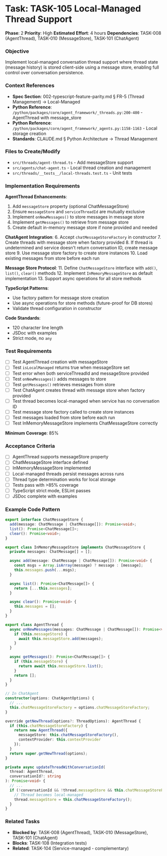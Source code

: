 # Task: TASK-105 Local-Managed Thread Support

**Phase**: 2
**Priority**: High
**Estimated Effort**: 4 hours
**Dependencies**: TASK-008 (AgentThread), TASK-010 (MessageStore), TASK-101 (ChatAgent)

### Objective
Implement local-managed conversation thread support where thread state (message history) is stored client-side using a message store, enabling full control over conversation persistence.

### Context References
- **Spec Section**: 002-typescript-feature-parity.md § FR-5 (Thread Management) → Local-Managed
- **Python Reference**: `/python/packages/core/agent_framework/_threads.py:200-400` - AgentThread with message_store
- **Python Reference**: `/python/packages/core/agent_framework/_agents.py:1158-1163` - Local storage creation
- **Standards**: CLAUDE.md § Python Architecture → Thread Management

### Files to Create/Modify
- `src/threads/agent-thread.ts` - Add messageStore support
- `src/agents/chat-agent.ts` - Local thread creation and management
- `src/threads/__tests__/local-threads.test.ts` - Unit tests

### Implementation Requirements

**AgentThread Enhancements**:
1. Add `messageStore` property (optional ChatMessageStore)
2. Ensure `messageStore` and `serviceThreadId` are mutually exclusive
3. Implement `onNewMessages()` to store messages in message store
4. Implement `getMessages()` to retrieve from message store
5. Create default in-memory message store if none provided and needed

**ChatAgent Integration**:
6. Accept `chatMessageStoreFactory` in constructor
7. Create threads with message store when factory provided
8. If thread is undetermined and service doesn't return conversation ID, create message store
9. Use message store factory to create store instances
10. Load existing messages from store before each run

**Message Store Protocol**:
11. Define `ChatMessageStore` interface with `add()`, `list()`, `clear()` methods
12. Implement `InMemoryMessageStore` as default implementation
13. Support async operations for all store methods

**TypeScript Patterns**:
- Use factory pattern for message store creation
- Use async operations for store methods (future-proof for DB stores)
- Validate thread configuration in constructor

**Code Standards**:
- 120 character line length
- JSDoc with examples
- Strict mode, no `any`

### Test Requirements
- [ ] Test AgentThread creation with messageStore
- [ ] Test `isLocalManaged` returns true when messageStore set
- [ ] Test error when both serviceThreadId and messageStore provided
- [ ] Test `onNewMessages()` adds messages to store
- [ ] Test `getMessages()` retrieves messages from store
- [ ] Test ChatAgent creates thread with message store when factory provided
- [ ] Test thread becomes local-managed when service has no conversation ID
- [ ] Test message store factory called to create store instances
- [ ] Test messages loaded from store before each run
- [ ] Test InMemoryMessageStore implements ChatMessageStore correctly

**Minimum Coverage**: 85%

### Acceptance Criteria
- [ ] AgentThread supports messageStore property
- [ ] ChatMessageStore interface defined
- [ ] InMemoryMessageStore implemented
- [ ] Local-managed threads persist messages across runs
- [ ] Thread type determination works for local storage
- [ ] Tests pass with >85% coverage
- [ ] TypeScript strict mode, ESLint passes
- [ ] JSDoc complete with examples

### Example Code Pattern
```typescript
export interface ChatMessageStore {
  add(message: ChatMessage | ChatMessage[]): Promise<void>;
  list(): Promise<ChatMessage[]>;
  clear(): Promise<void>;
}

export class InMemoryMessageStore implements ChatMessageStore {
  private messages: ChatMessage[] = [];

  async add(message: ChatMessage | ChatMessage[]): Promise<void> {
    const msgs = Array.isArray(message) ? message : [message];
    this.messages.push(...msgs);
  }

  async list(): Promise<ChatMessage[]> {
    return [...this.messages];
  }

  async clear(): Promise<void> {
    this.messages = [];
  }
}

export class AgentThread {
  async onNewMessages(messages: ChatMessage | ChatMessage[]): Promise<void> {
    if (this.messageStore) {
      await this.messageStore.add(messages);
    }
  }

  async getMessages(): Promise<ChatMessage[]> {
    if (this.messageStore) {
      return await this.messageStore.list();
    }
    return [];
  }
}

// In ChatAgent
constructor(options: ChatAgentOptions) {
  // ...
  this.chatMessageStoreFactory = options.chatMessageStoreFactory;
}

override getNewThread(options?: ThreadOptions): AgentThread {
  if (this.chatMessageStoreFactory) {
    return new AgentThread({
      messageStore: this.chatMessageStoreFactory(),
      contextProvider: this.contextProvider
    });
  }
  return super.getNewThread(options);
}

private async updateThreadWithConversationId(
  thread: AgentThread,
  conversationId?: string
): Promise<void> {
  // ...
  if (!conversationId && !thread.messageStore && this.chatMessageStoreFactory) {
    // Thread becomes local-managed
    thread.messageStore = this.chatMessageStoreFactory();
  }
}
```

### Related Tasks
- **Blocked by**: TASK-008 (AgentThread), TASK-010 (MessageStore), TASK-101 (ChatAgent)
- **Blocks**: TASK-108 (Integration tests)
- **Related**: TASK-104 (Service-managed - complementary)

